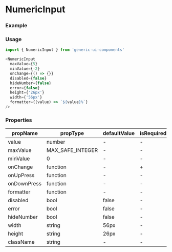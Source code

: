 # NumericInput

### Example

<!-- STORY -->

### Usage

```js
import { NumericInput } from 'generic-ui-components'

<NumericInput
  maxValue={5}
  minValue={-2}
  onChange={() => {}}
  disabled={false}
  hideNumber={false}
  error={false}
  height={'26px'}
  width={'56px'}
  formatter={(value) => `${value}%`}
/>


```

### Properties

| propName    | propType         | defaultValue | isRequired | description |
| ----------- | ---------------- | ------------ | ---------- | ----------- |
| value       | number           | -            | -          |             |
| maxValue    | MAX_SAFE_INTEGER | -            | -          |             |
| minValue    | 0                | -            | -          |             |
| onChange    | function         | -            | +          |             |
| onUpPress   | function         | -            | -          |             |
| onDownPress | function         | -            | -          |             |
| formatter   | function         | -            | -          |             |
| disabled    | bool             | false        | -          |             |
| error       | bool             | false        | -          |             |
| hideNumber  | bool             | false        | -          |             |
| width       | string           | 56px         | -          |             |
| height      | string           | 26px         | -          |             |
| className   | string           | -            | -          |             |
